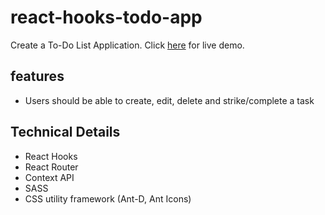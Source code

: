 # react-hooks-todo-app
Create a To-Do List Application. Click [here](https://ver-vysakh.github.io/react-hooks-todo-app/) for live demo.
## features
 * Users should be able to create, edit, delete and strike/complete a task
## Technical Details 
*  React Hooks
*  React Router 
*  Context API 
*  SASS
*  CSS utility framework (Ant-D, Ant Icons)
